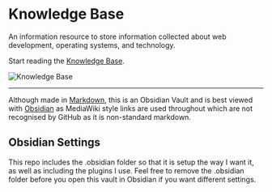 # Knowledge Base

An information resource to store information collected about web development, operating systems, and technology.

Start reading the [Knowledge Base](Knowledge%20Base.md).

![Knowledge Base](https://raw.githubusercontent.com/sketchbuch/obsidian-knowledge-base/main/__resources__/images/preview.gif)

---

Although made in [Markdown](https://www.markdownguide.org/), this is an Obsidian Vault and is best viewed with [Obsidian](https://obsidian.md/) as MediaWiki style links are used throughout which are not recognised by GitHub as it is non-standard markdown.

## Obsidian Settings

This repo includes the .obsidian folder so that it is setup the way I want it, as well as including the plugins I use. Feel free to remove the .obsidian folder before you open this vault in Obsidian if you want different settings.
